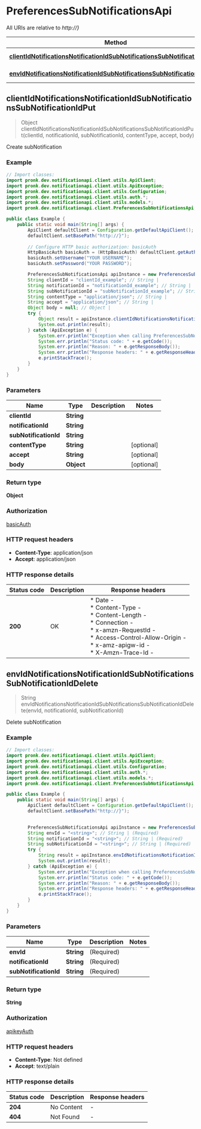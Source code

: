 # PreferencesSubNotificationsApi

All URIs are relative to *http://}*

| Method | HTTP request | Description |
|------------- | ------------- | -------------|
| [**clientIdNotificationsNotificationIdSubNotificationsSubNotificationIdPut**](PreferencesSubNotificationsApi.md#clientIdNotificationsNotificationIdSubNotificationsSubNotificationIdPut) | **PUT** /{clientId}/notifications/{notificationId}/subNotifications/{subNotificationId} | Create subNotification |
| [**envIdNotificationsNotificationIdSubNotificationsSubNotificationIdDelete**](PreferencesSubNotificationsApi.md#envIdNotificationsNotificationIdSubNotificationsSubNotificationIdDelete) | **DELETE** /{envId}/notifications/{notificationId}/subNotifications/{subNotificationId} | Delete subNotification |



## clientIdNotificationsNotificationIdSubNotificationsSubNotificationIdPut

> Object clientIdNotificationsNotificationIdSubNotificationsSubNotificationIdPut(clientId, notificationId, subNotificationId, contentType, accept, body)

Create subNotification

### Example

```java
// Import classes:
import pronk.dev.notificationapi.client.utils.ApiClient;
import pronk.dev.notificationapi.client.utils.ApiException;
import pronk.dev.notificationapi.client.utils.Configuration;
import pronk.dev.notificationapi.client.utils.auth.*;
import pronk.dev.notificationapi.client.utils.models.*;
import pronk.dev.notificationapi.client.PreferencesSubNotificationsApi;

public class Example {
    public static void main(String[] args) {
        ApiClient defaultClient = Configuration.getDefaultApiClient();
        defaultClient.setBasePath("http://}");
        
        // Configure HTTP basic authorization: basicAuth
        HttpBasicAuth basicAuth = (HttpBasicAuth) defaultClient.getAuthentication("basicAuth");
        basicAuth.setUsername("YOUR USERNAME");
        basicAuth.setPassword("YOUR PASSWORD");

        PreferencesSubNotificationsApi apiInstance = new PreferencesSubNotificationsApi(defaultClient);
        String clientId = "clientId_example"; // String | 
        String notificationId = "notificationId_example"; // String | 
        String subNotificationId = "subNotificationId_example"; // String | 
        String contentType = "application/json"; // String | 
        String accept = "application/json"; // String | 
        Object body = null; // Object | 
        try {
            Object result = apiInstance.clientIdNotificationsNotificationIdSubNotificationsSubNotificationIdPut(clientId, notificationId, subNotificationId, contentType, accept, body);
            System.out.println(result);
        } catch (ApiException e) {
            System.err.println("Exception when calling PreferencesSubNotificationsApi#clientIdNotificationsNotificationIdSubNotificationsSubNotificationIdPut");
            System.err.println("Status code: " + e.getCode());
            System.err.println("Reason: " + e.getResponseBody());
            System.err.println("Response headers: " + e.getResponseHeaders());
            e.printStackTrace();
        }
    }
}
```

### Parameters


| Name | Type | Description  | Notes |
|------------- | ------------- | ------------- | -------------|
| **clientId** | **String**|  | |
| **notificationId** | **String**|  | |
| **subNotificationId** | **String**|  | |
| **contentType** | **String**|  | [optional] |
| **accept** | **String**|  | [optional] |
| **body** | **Object**|  | [optional] |

### Return type

**Object**

### Authorization

[basicAuth](../README.md#basicAuth)

### HTTP request headers

- **Content-Type**: application/json
- **Accept**: application/json


### HTTP response details
| Status code | Description | Response headers |
|-------------|-------------|------------------|
| **200** | OK |  * Date -  <br>  * Content-Type -  <br>  * Content-Length -  <br>  * Connection -  <br>  * x-amzn-RequestId -  <br>  * Access-Control-Allow-Origin -  <br>  * x-amz-apigw-id -  <br>  * X-Amzn-Trace-Id -  <br>  |


## envIdNotificationsNotificationIdSubNotificationsSubNotificationIdDelete

> String envIdNotificationsNotificationIdSubNotificationsSubNotificationIdDelete(envId, notificationId, subNotificationId)

Delete subNotification

### Example

```java
// Import classes:
import pronk.dev.notificationapi.client.utils.ApiClient;
import pronk.dev.notificationapi.client.utils.ApiException;
import pronk.dev.notificationapi.client.utils.Configuration;
import pronk.dev.notificationapi.client.utils.auth.*;
import pronk.dev.notificationapi.client.utils.models.*;
import pronk.dev.notificationapi.client.PreferencesSubNotificationsApi;

public class Example {
    public static void main(String[] args) {
        ApiClient defaultClient = Configuration.getDefaultApiClient();
        defaultClient.setBasePath("http://}");
        

        PreferencesSubNotificationsApi apiInstance = new PreferencesSubNotificationsApi(defaultClient);
        String envId = "<string>"; // String | (Required) 
        String notificationId = "<string>"; // String | (Required) 
        String subNotificationId = "<string>"; // String | (Required) 
        try {
            String result = apiInstance.envIdNotificationsNotificationIdSubNotificationsSubNotificationIdDelete(envId, notificationId, subNotificationId);
            System.out.println(result);
        } catch (ApiException e) {
            System.err.println("Exception when calling PreferencesSubNotificationsApi#envIdNotificationsNotificationIdSubNotificationsSubNotificationIdDelete");
            System.err.println("Status code: " + e.getCode());
            System.err.println("Reason: " + e.getResponseBody());
            System.err.println("Response headers: " + e.getResponseHeaders());
            e.printStackTrace();
        }
    }
}
```

### Parameters


| Name | Type | Description  | Notes |
|------------- | ------------- | ------------- | -------------|
| **envId** | **String**| (Required)  | |
| **notificationId** | **String**| (Required)  | |
| **subNotificationId** | **String**| (Required)  | |

### Return type

**String**

### Authorization

[apikeyAuth](../README.md#apikeyAuth)

### HTTP request headers

- **Content-Type**: Not defined
- **Accept**: text/plain


### HTTP response details
| Status code | Description | Response headers |
|-------------|-------------|------------------|
| **204** | No Content |  -  |
| **404** | Not Found |  -  |

